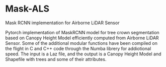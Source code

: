 # Mask-ALS
Mask RCNN implementation for Airborne LiDAR Sensor

Pytorch implementation of MaskRCNN model for tree crown segmentation based on Canopy Height Model efficiently computed from Airborne LiDAR Sensor. Some of the additional modular functions have been compiled on the flight in C and C++ code through the Numba librery for addiotional speed. The input is a Laz file, and the output is a Canopy Height Model and Shapefile with trees and some of their attributes.

